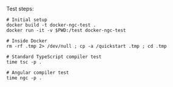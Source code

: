 Test steps:

	# Initial setup
	docker build -t docker-ngc-test .
	docker run -it -v $PWD:/test docker-ngc-test

	# Inside Docker
	rm -rf .tmp 2> /dev/null ; cp -a /quickstart .tmp ; cd .tmp

	# Standard TypeScript compiler test
	time tsc -p .

	# Angular compiler test
	time ngc -p .

